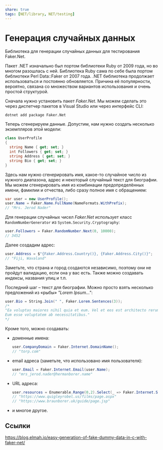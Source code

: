 ```yaml
---
share: true
tags: [NET/library, NET/testing]
---
```

# Генерация случайных данных
Библиотека для генерации случайных данных для тестирования Faker.Net.

Пакет .NET изначально был портом библиотеки Ruby от 2009 года, но во многом разошлась с ней. Библиотека Ruby сама по себе была портом библиотеки Perl Data::Faker от 2007 года. .NET библиотека продолжает использоваться и постоянно обновляется. Причина её популярности, вероятно, связана со множеством вариантов использования и очень простой структурой.

Сначала нужно установить пакет *Faker.Net*. Мы можем сделать это через диспетчер пакетов в Visual Studio или через интерфейс CLI:
```cli
dotnet add package Faker.Net
```

Теперь сгенерируем данные. Допустим, нам нужно создать несколько экземпляров этой модели:
```csharp
class UserProfile
{
  string Name { get; set; }
  int Followers { get; set; }
  string Address { get; set; }
  string Bio { get; set; }
}
```

Здесь нам нужно сгенерировать имя, какое-то случайное число из нужного диапазона, адрес и некоторый случайный текст для биографии.
Мы можем сгенерировать имя из комбинации предопределённых имени, фамилии и отчества, либо сразу полное имя с обращением:
```csharp
var user = new UserProfile();
user.Name = Faker.Name.FullName(NameFormats.WithPrefix);
// "Mrs. Jerod Nader"
```
Для генерации случайных чисел *Faker.Net* использует класс `RandomNumberGenerator` из `System.Security.Cryptography`:
```csharp
user.Followers = Faker.RandomNumber.Next(0, 10000);
// 3452
```
Далее создадим адрес:
```csharp
user.Address = $"{Faker.Address.Country()}, {Faker.Address.City()}";
// "Fiji, Wavaland"
```
Заметьте, что страна и город создаются независимо, поэтому они не пройдут валидацию, если она у вас есть. Также можно создавать индексы, названия улиц и т.п.

Последний шаг – текст для биографии. Можно просто взять несколько предложений из «рыбы» *"Lorem Ipsum…"*:
```csharp
user.Bio = String.Join(" ", Faker.Lorem.Sentences(3));
/* 
"Ea voluptas maiores nihil quia et eum. Vel et eos est architecto rerum est. 
Eum esse voluptatem ab necessitatibus."
*/
```
Кроме того, можно создавать:
- доменные имена:
  ```csharp
  user.CompanyDomain = Faker.Internet.DomainName();
  // "torp.com"
  ```
- email адреса (заметьте, что использовано имя пользователя):
  ```csharp
  user.Email = Faker.Internet.Email(user.Name);
  // "mrs_jerod.nader@hermanborer.name"
  ```
- URL адреса:
  ```csharp
  user.resources = Enumerable.Range(0,2).Select(_ => Faker.Internet.SecureUrl());
  // "https://www.quigleyrobel.us/films/page.aspx"
  // "https://www.braunborer.uk/guide/page.jsp"
  ```
- и многое другое.
## Ссылки
https://blog.elmah.io/easy-generation-of-fake-dummy-data-in-c-with-faker-net/

